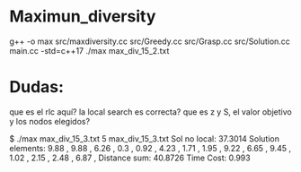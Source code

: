 # Maximun_diversity
g++ -o max src/maxdiversity.cc src/Greedy.cc src/Grasp.cc src/Solution.cc main.cc -std=c++17
 ./max max_div_15_2.txt

# Dudas:
 que es el rlc aquí? la local search es correcta? que es z y S, el valor objetivo y los nodos elegidos?

 $  ./max max_div_15_3.txt 5
max_div_15_3.txt
Sol no local: 37.3014
Solution elements:
9.88 , 9.88 , 6.26 ,
0.3 , 0.92 , 4.23 ,
1.71 , 1.95 , 9.22 ,
6.65 , 9.45 , 1.02 ,
2.15 , 2.48 , 6.87 ,
Distance sum: 40.8726
Time Cost: 0.993